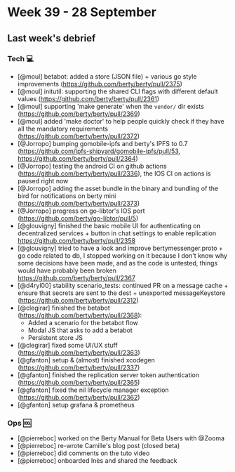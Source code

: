 # Week 39 - 28 September

## Last week's debrief

### Tech :computer:

* [@moul] betabot: added a  store (JSON file) + various go style improvements (https://github.com/berty/berty/pull/2375)
* [@moul] initutil: supporting the shared CLI flags with different default values (https://github.com/berty/berty/pull/2361)
* [@moul] supporting 'make generate' when the `vendor/` dir exists (https://github.com/berty/berty/pull/2369)
* [@moul] added 'make doctor' to help people quickly check if they have all the mandatory requirements (https://github.com/berty/berty/pull/2372)
* [@Jorropo] bumping gomobile-ipfs and berty's IPFS to 0.7 (https://github.com/ipfs-shipyard/gomobile-ipfs/pull/53, https://github.com/berty/berty/pull/2364)
* [@Jorropo] testing the android CI on github actions (https://github.com/berty/berty/pull/2336), the IOS CI on actions is paused right now
* [@Jorropo] adding the asset bundle in the binary and bundling of the bird for notifications on berty mini (https://github.com/berty/berty/pull/2373)
* [@Jorropo] progress on go-libtor's IOS port (https://github.com/berty/go-libtor/pull/5)
* [@glouvigny] finished the basic mobile UI for authenticating on decentralized services + button in chat settings to enable replication https://github.com/berty/berty/pull/2358
* [@glouvigny] tried to have a look and improve bertymessenger.proto + go code related to db, I stopped working on it because I don't know why some decisions have been made, and as the code is untested, things would have probably been broken https://github.com/berty/berty/pull/2367
* [@d4ryl00] stability scenario_tests: continued PR on a message cache + ensure that secrets are sent to the dest + unexported messageKeystore (https://github.com/berty/berty/pull/2312)
* [@clegirar] finished the betabot (https://github.com/berty/berty/pull/2368):
    * Added a scenario for the betabot flow
    * Modal JS that asks to add a betabot
    * Persistent store JS
* [@clegirar] fixed some UI/UX stuff (https://github.com/berty/berty/pull/2363)
* [@gfanton] setup & (almost) finished xcodegen (https://github.com/berty/berty/pull/2337)
* [@gfanton] finished the replication server token authentication (https://github.com/berty/berty/pull/2365)
* [@gfanton] fixed the nil lifecycle manager exception (https://github.com/berty/berty/pull/2362)
* [@gfanton] setup grafana & prometheus

### Ops :cool:

* [@pierreboc] worked on the Berty Manual for Beta Users with @Zooma
* [@pierreboc] re-wrote Camille's blog post (closed beta)
* [@pierreboc] did comments on the tuto video
* [@pierreboc] onboarded Inès and shared the feedback
